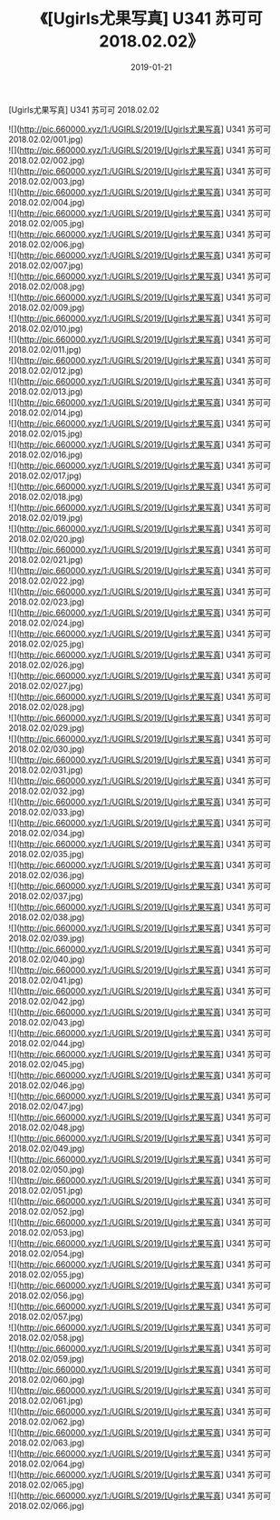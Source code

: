 ﻿---
layout: post
title:  《[Ugirls尤果写真] U341 苏可可 2018.02.02》
date:   2019-01-21
img: http://pic.660000.xyz/1:/UGIRLS/2019/[Ugirls尤果写真] U341 苏可可 2018.02.02/000.jpg
categories: [美女, 清纯, 唯美]
---

[Ugirls尤果写真] U341 苏可可 2018.02.02

 ![](http://pic.660000.xyz/1:/UGIRLS/2019/[Ugirls尤果写真] U341 苏可可 2018.02.02/001.jpg) <br>![](http://pic.660000.xyz/1:/UGIRLS/2019/[Ugirls尤果写真] U341 苏可可 2018.02.02/002.jpg) <br>![](http://pic.660000.xyz/1:/UGIRLS/2019/[Ugirls尤果写真] U341 苏可可 2018.02.02/003.jpg) <br>![](http://pic.660000.xyz/1:/UGIRLS/2019/[Ugirls尤果写真] U341 苏可可 2018.02.02/004.jpg) <br>![](http://pic.660000.xyz/1:/UGIRLS/2019/[Ugirls尤果写真] U341 苏可可 2018.02.02/005.jpg) <br>![](http://pic.660000.xyz/1:/UGIRLS/2019/[Ugirls尤果写真] U341 苏可可 2018.02.02/006.jpg) <br>![](http://pic.660000.xyz/1:/UGIRLS/2019/[Ugirls尤果写真] U341 苏可可 2018.02.02/007.jpg) <br>![](http://pic.660000.xyz/1:/UGIRLS/2019/[Ugirls尤果写真] U341 苏可可 2018.02.02/008.jpg) <br>![](http://pic.660000.xyz/1:/UGIRLS/2019/[Ugirls尤果写真] U341 苏可可 2018.02.02/009.jpg) <br>![](http://pic.660000.xyz/1:/UGIRLS/2019/[Ugirls尤果写真] U341 苏可可 2018.02.02/010.jpg) <br>![](http://pic.660000.xyz/1:/UGIRLS/2019/[Ugirls尤果写真] U341 苏可可 2018.02.02/011.jpg) <br>![](http://pic.660000.xyz/1:/UGIRLS/2019/[Ugirls尤果写真] U341 苏可可 2018.02.02/012.jpg) <br>![](http://pic.660000.xyz/1:/UGIRLS/2019/[Ugirls尤果写真] U341 苏可可 2018.02.02/013.jpg) <br>![](http://pic.660000.xyz/1:/UGIRLS/2019/[Ugirls尤果写真] U341 苏可可 2018.02.02/014.jpg) <br>![](http://pic.660000.xyz/1:/UGIRLS/2019/[Ugirls尤果写真] U341 苏可可 2018.02.02/015.jpg) <br>![](http://pic.660000.xyz/1:/UGIRLS/2019/[Ugirls尤果写真] U341 苏可可 2018.02.02/016.jpg) <br>![](http://pic.660000.xyz/1:/UGIRLS/2019/[Ugirls尤果写真] U341 苏可可 2018.02.02/017.jpg) <br>![](http://pic.660000.xyz/1:/UGIRLS/2019/[Ugirls尤果写真] U341 苏可可 2018.02.02/018.jpg) <br>![](http://pic.660000.xyz/1:/UGIRLS/2019/[Ugirls尤果写真] U341 苏可可 2018.02.02/019.jpg) <br>![](http://pic.660000.xyz/1:/UGIRLS/2019/[Ugirls尤果写真] U341 苏可可 2018.02.02/020.jpg) <br>![](http://pic.660000.xyz/1:/UGIRLS/2019/[Ugirls尤果写真] U341 苏可可 2018.02.02/021.jpg) <br>![](http://pic.660000.xyz/1:/UGIRLS/2019/[Ugirls尤果写真] U341 苏可可 2018.02.02/022.jpg) <br>![](http://pic.660000.xyz/1:/UGIRLS/2019/[Ugirls尤果写真] U341 苏可可 2018.02.02/023.jpg) <br>![](http://pic.660000.xyz/1:/UGIRLS/2019/[Ugirls尤果写真] U341 苏可可 2018.02.02/024.jpg) <br>![](http://pic.660000.xyz/1:/UGIRLS/2019/[Ugirls尤果写真] U341 苏可可 2018.02.02/025.jpg) <br>![](http://pic.660000.xyz/1:/UGIRLS/2019/[Ugirls尤果写真] U341 苏可可 2018.02.02/026.jpg) <br>![](http://pic.660000.xyz/1:/UGIRLS/2019/[Ugirls尤果写真] U341 苏可可 2018.02.02/027.jpg) <br>![](http://pic.660000.xyz/1:/UGIRLS/2019/[Ugirls尤果写真] U341 苏可可 2018.02.02/028.jpg) <br>![](http://pic.660000.xyz/1:/UGIRLS/2019/[Ugirls尤果写真] U341 苏可可 2018.02.02/029.jpg) <br>![](http://pic.660000.xyz/1:/UGIRLS/2019/[Ugirls尤果写真] U341 苏可可 2018.02.02/030.jpg) <br>![](http://pic.660000.xyz/1:/UGIRLS/2019/[Ugirls尤果写真] U341 苏可可 2018.02.02/031.jpg) <br>![](http://pic.660000.xyz/1:/UGIRLS/2019/[Ugirls尤果写真] U341 苏可可 2018.02.02/032.jpg) <br>![](http://pic.660000.xyz/1:/UGIRLS/2019/[Ugirls尤果写真] U341 苏可可 2018.02.02/033.jpg) <br>![](http://pic.660000.xyz/1:/UGIRLS/2019/[Ugirls尤果写真] U341 苏可可 2018.02.02/034.jpg) <br>![](http://pic.660000.xyz/1:/UGIRLS/2019/[Ugirls尤果写真] U341 苏可可 2018.02.02/035.jpg) <br>![](http://pic.660000.xyz/1:/UGIRLS/2019/[Ugirls尤果写真] U341 苏可可 2018.02.02/036.jpg) <br>![](http://pic.660000.xyz/1:/UGIRLS/2019/[Ugirls尤果写真] U341 苏可可 2018.02.02/037.jpg) <br>![](http://pic.660000.xyz/1:/UGIRLS/2019/[Ugirls尤果写真] U341 苏可可 2018.02.02/038.jpg) <br>![](http://pic.660000.xyz/1:/UGIRLS/2019/[Ugirls尤果写真] U341 苏可可 2018.02.02/039.jpg) <br>![](http://pic.660000.xyz/1:/UGIRLS/2019/[Ugirls尤果写真] U341 苏可可 2018.02.02/040.jpg) <br>![](http://pic.660000.xyz/1:/UGIRLS/2019/[Ugirls尤果写真] U341 苏可可 2018.02.02/041.jpg) <br>![](http://pic.660000.xyz/1:/UGIRLS/2019/[Ugirls尤果写真] U341 苏可可 2018.02.02/042.jpg) <br>![](http://pic.660000.xyz/1:/UGIRLS/2019/[Ugirls尤果写真] U341 苏可可 2018.02.02/043.jpg) <br>![](http://pic.660000.xyz/1:/UGIRLS/2019/[Ugirls尤果写真] U341 苏可可 2018.02.02/044.jpg) <br>![](http://pic.660000.xyz/1:/UGIRLS/2019/[Ugirls尤果写真] U341 苏可可 2018.02.02/045.jpg) <br>![](http://pic.660000.xyz/1:/UGIRLS/2019/[Ugirls尤果写真] U341 苏可可 2018.02.02/046.jpg) <br>![](http://pic.660000.xyz/1:/UGIRLS/2019/[Ugirls尤果写真] U341 苏可可 2018.02.02/047.jpg) <br>![](http://pic.660000.xyz/1:/UGIRLS/2019/[Ugirls尤果写真] U341 苏可可 2018.02.02/048.jpg) <br>![](http://pic.660000.xyz/1:/UGIRLS/2019/[Ugirls尤果写真] U341 苏可可 2018.02.02/049.jpg) <br>![](http://pic.660000.xyz/1:/UGIRLS/2019/[Ugirls尤果写真] U341 苏可可 2018.02.02/050.jpg) <br>![](http://pic.660000.xyz/1:/UGIRLS/2019/[Ugirls尤果写真] U341 苏可可 2018.02.02/051.jpg) <br>![](http://pic.660000.xyz/1:/UGIRLS/2019/[Ugirls尤果写真] U341 苏可可 2018.02.02/052.jpg) <br>![](http://pic.660000.xyz/1:/UGIRLS/2019/[Ugirls尤果写真] U341 苏可可 2018.02.02/053.jpg) <br>![](http://pic.660000.xyz/1:/UGIRLS/2019/[Ugirls尤果写真] U341 苏可可 2018.02.02/054.jpg) <br>![](http://pic.660000.xyz/1:/UGIRLS/2019/[Ugirls尤果写真] U341 苏可可 2018.02.02/055.jpg) <br>![](http://pic.660000.xyz/1:/UGIRLS/2019/[Ugirls尤果写真] U341 苏可可 2018.02.02/056.jpg) <br>![](http://pic.660000.xyz/1:/UGIRLS/2019/[Ugirls尤果写真] U341 苏可可 2018.02.02/057.jpg) <br>![](http://pic.660000.xyz/1:/UGIRLS/2019/[Ugirls尤果写真] U341 苏可可 2018.02.02/058.jpg) <br>![](http://pic.660000.xyz/1:/UGIRLS/2019/[Ugirls尤果写真] U341 苏可可 2018.02.02/059.jpg) <br>![](http://pic.660000.xyz/1:/UGIRLS/2019/[Ugirls尤果写真] U341 苏可可 2018.02.02/060.jpg) <br>![](http://pic.660000.xyz/1:/UGIRLS/2019/[Ugirls尤果写真] U341 苏可可 2018.02.02/061.jpg) <br>![](http://pic.660000.xyz/1:/UGIRLS/2019/[Ugirls尤果写真] U341 苏可可 2018.02.02/062.jpg) <br>![](http://pic.660000.xyz/1:/UGIRLS/2019/[Ugirls尤果写真] U341 苏可可 2018.02.02/063.jpg) <br>![](http://pic.660000.xyz/1:/UGIRLS/2019/[Ugirls尤果写真] U341 苏可可 2018.02.02/064.jpg) <br>![](http://pic.660000.xyz/1:/UGIRLS/2019/[Ugirls尤果写真] U341 苏可可 2018.02.02/065.jpg) <br>![](http://pic.660000.xyz/1:/UGIRLS/2019/[Ugirls尤果写真] U341 苏可可 2018.02.02/066.jpg) <br>
